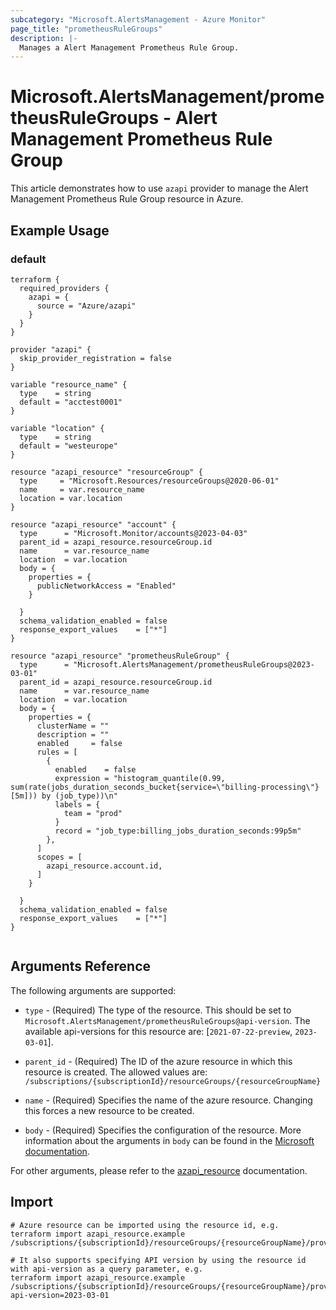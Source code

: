 ```yaml
---
subcategory: "Microsoft.AlertsManagement - Azure Monitor"
page_title: "prometheusRuleGroups"
description: |-
  Manages a Alert Management Prometheus Rule Group.
---
```


# Microsoft.AlertsManagement/prometheusRuleGroups - Alert Management Prometheus Rule Group

This article demonstrates how to use `azapi` provider to manage the Alert Management Prometheus Rule Group resource in Azure.

## Example Usage

### default

```hcl
terraform {
  required_providers {
    azapi = {
      source = "Azure/azapi"
    }
  }
}

provider "azapi" {
  skip_provider_registration = false
}

variable "resource_name" {
  type    = string
  default = "acctest0001"
}

variable "location" {
  type    = string
  default = "westeurope"
}

resource "azapi_resource" "resourceGroup" {
  type     = "Microsoft.Resources/resourceGroups@2020-06-01"
  name     = var.resource_name
  location = var.location
}

resource "azapi_resource" "account" {
  type      = "Microsoft.Monitor/accounts@2023-04-03"
  parent_id = azapi_resource.resourceGroup.id
  name      = var.resource_name
  location  = var.location
  body = {
    properties = {
      publicNetworkAccess = "Enabled"
    }

  }
  schema_validation_enabled = false
  response_export_values    = ["*"]
}

resource "azapi_resource" "prometheusRuleGroup" {
  type      = "Microsoft.AlertsManagement/prometheusRuleGroups@2023-03-01"
  parent_id = azapi_resource.resourceGroup.id
  name      = var.resource_name
  location  = var.location
  body = {
    properties = {
      clusterName = ""
      description = ""
      enabled     = false
      rules = [
        {
          enabled    = false
          expression = "histogram_quantile(0.99, sum(rate(jobs_duration_seconds_bucket{service=\"billing-processing\"}[5m])) by (job_type))\n"
          labels = {
            team = "prod"
          }
          record = "job_type:billing_jobs_duration_seconds:99p5m"
        },
      ]
      scopes = [
        azapi_resource.account.id,
      ]
    }

  }
  schema_validation_enabled = false
  response_export_values    = ["*"]
}


```



## Arguments Reference

The following arguments are supported:

* `type` - (Required) The type of the resource. This should be set to `Microsoft.AlertsManagement/prometheusRuleGroups@api-version`. The available api-versions for this resource are: [`2021-07-22-preview`, `2023-03-01`].

* `parent_id` - (Required) The ID of the azure resource in which this resource is created. The allowed values are:  
  `/subscriptions/{subscriptionId}/resourceGroups/{resourceGroupName}`

* `name` - (Required) Specifies the name of the azure resource. Changing this forces a new resource to be created.

* `body` - (Required) Specifies the configuration of the resource. More information about the arguments in `body` can be found in the [Microsoft documentation](https://learn.microsoft.com/en-us/azure/templates/Microsoft.AlertsManagement/prometheusRuleGroups?pivots=deployment-language-terraform).

For other arguments, please refer to the [azapi_resource](https://registry.terraform.io/providers/Azure/azapi/latest/docs/resources/resource) documentation.

## Import

 ```shell
 # Azure resource can be imported using the resource id, e.g.
 terraform import azapi_resource.example /subscriptions/{subscriptionId}/resourceGroups/{resourceGroupName}/providers/Microsoft.AlertsManagement/prometheusRuleGroups/{resourceName}
 
 # It also supports specifying API version by using the resource id with api-version as a query parameter, e.g.
 terraform import azapi_resource.example /subscriptions/{subscriptionId}/resourceGroups/{resourceGroupName}/providers/Microsoft.AlertsManagement/prometheusRuleGroups/{resourceName}?api-version=2023-03-01
 ```
